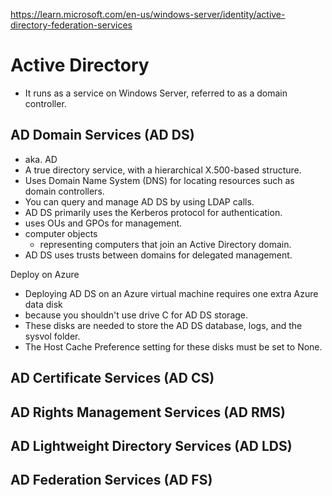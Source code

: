 https://learn.microsoft.com/en-us/windows-server/identity/active-directory-federation-services

# Active Directory
- It runs as a service on Windows Server, referred to as a domain controller.


## AD Domain Services (AD DS)
- aka. AD
- A true directory service, with a hierarchical X.500-based structure.
- Uses Domain Name System (DNS) for locating resources such as domain controllers.
- You can query and manage AD DS by using LDAP calls.
- AD DS primarily uses the Kerberos protocol for authentication.
- uses OUs and GPOs for management.
- computer objects
  - representing computers that join an Active Directory domain.
- AD DS uses trusts between domains for delegated management.

Deploy on Azure
- Deploying AD DS on an Azure virtual machine requires one extra Azure data disk
- because you shouldn't use drive C for AD DS storage.
- These disks are needed to store the AD DS database, logs, and the sysvol folder.
- The Host Cache Preference setting for these disks must be set to None.


## AD Certificate Services (AD CS)

## AD Rights Management Services (AD RMS)

## AD Lightweight Directory Services (AD LDS)

## AD Federation Services (AD FS)

